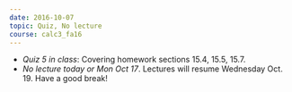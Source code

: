 ```yaml
---
date: 2016-10-07
topic: Quiz, No lecture
course: calc3_fa16
---
```


- *Quiz 5 in class*: Covering homework sections 15.4, 15.5, 15.7.
- *No lecture today or Mon Oct 17*. Lectures will resume Wednesday Oct. 19. Have a good break!
